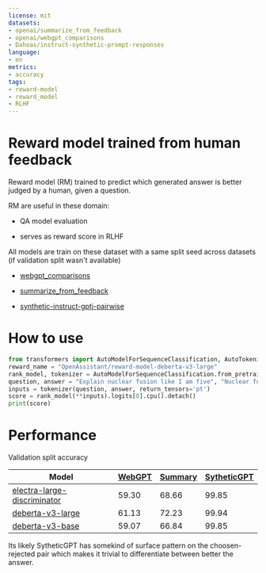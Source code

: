 ```yaml
---
license: mit
datasets:
- openai/summarize_from_feedback
- openai/webgpt_comparisons
- Dahoas/instruct-synthetic-prompt-responses
language:
- en
metrics:
- accuracy
tags:
- reward-model
- reward_model
- RLHF
---
```

# Reward model trained from human feedback

Reward model (RM) trained to predict which generated answer is better judged by a human, given a question.

RM are useful in these domain:

- QA model evaluation

- serves as reward score in RLHF 


All models are train on these dataset with a same split seed across datasets (if validation split wasn't available)

- [webgpt_comparisons](https://huggingface.co/datasets/openai/webgpt_comparisons)

- [summarize_from_feedback](https://huggingface.co/datasets/openai/summarize_from_feedback)

- [synthetic-instruct-gptj-pairwise](https://huggingface.co/datasets/Dahoas/synthetic-instruct-gptj-pairwise)

# How to use

```python
from transformers import AutoModelForSequenceClassification, AutoTokenizer
reward_name = "OpenAssistant/reward-model-deberta-v3-large"
rank_model, tokenizer = AutoModelForSequenceClassification.from_pretrained(reward_name), AutoTokenizer.from_pretrained(reward_name)
question, answer = "Explain nuclear fusion like I am five", "Nuclear fusion is the process by which two or more protons and neutrons combine to form a single nucleus. It is a very important process in the universe, as it is the source of energy for stars and galaxies. Nuclear fusion is also a key process in the production of energy for nuclear power plants."
inputs = tokenizer(question, answer, return_tensors='pt')
score = rank_model(**inputs).logits[0].cpu().detach()
print(score)
```

# Performance

Validation split accuracy

| Model  | [WebGPT](https://huggingface.co/datasets/openai/webgpt_comparisons)  | [Summary](https://huggingface.co/datasets/openai/summarize_from_feedback)  | [SytheticGPT](https://huggingface.co/datasets/Dahoas/synthetic-instruct-gptj-pairwise)  |
|---|---|---|---|
| [electra-large-discriminator](https://huggingface.co/OpenAssistant/reward-model-electra-large-discriminator)  | 59.30  | 68.66  | 99.85  |
| [deberta-v3-large](https://huggingface.co/OpenAssistant/reward-model-deberta-v3-large) | 61.13  | 72.23  | 99.94  |
| [deberta-v3-base](https://huggingface.co/OpenAssistant/reward-model-deberta-v3-base)  | 59.07  | 66.84  | 99.85  |

Its likely SytheticGPT has somekind of surface pattern on the choosen-rejected pair which makes it trivial to differentiate between better the answer.
